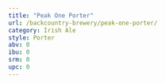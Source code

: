 ```yaml
---
title: "Peak One Porter"
url: /backcountry-brewery/peak-one-porter/
category: Irish Ale
style: Porter
abv: 0
ibu: 0
srm: 0
upc: 0
---
```


